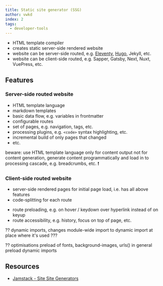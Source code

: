 ```yaml
---
title: Static site generator (SSG)
author: vwkd
index: 2
tags:
  - developer-tools
---
```


<!-- ToDo: finish -->

- HTML template compiler
- creates static server-side rendered website
- website can be server-side routed, e.g. [Eleventy](https://www.11ty.dev/), [Hugo](https://gohugo.io/), Jekyll, etc.
- website can be client-side routed, e.g. Sapper, Gatsby, Next, Nuxt, VuePress, etc.



## Features

### Server-side routed website

- HTML template language
- markdown templates
- basic data flow, e.g. variables in frontmatter
- configurable routes
- set of pages, e.g. navigation, tags, etc.
- processing plugins, e.g. `<code>` syntax highlighting, etc.
- incremental build of only pages that changed
- etc.

beware: use HTML template language only for content output not for content generation, generate content programmatically and load in to processing cascade, e.g. breadcrumbs, etc. ❗️

### Client-side routed website

- server-side rendered pages for initial page load, i.e. has all above features
- code-splitting for each route
<!-- vvv basically a client-side router -->
- route preloading, e.g. on hover / keydown over hyperlink instead of on keyup
- route accessibility, e.g. history, focus on top of page, etc.
<!-- ^^^ -->

?? dynamic imports, changes module-wide import to dynamic import at place where it's used ???

?? optimisations
  preload of fonts, background-images, urls() in general
  preload dynamic imports



## Resources

- [Jamstack - Site Site Generators](https://jamstack.org/generators/)